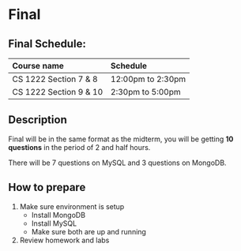 # Final

## Final Schedule:

| Course name | Schedule |
| :-- | :-- |
| CS 1222 Section 7 & 8 | 12:00pm to 2:30pm |
| CS 1222 Section 9 & 10 | 2:30pm to 5:00pm |

## Description

Final will be in the same format as the midterm, you will be getting **10 questions**
in the period of 2 and half hours.

There will be 7 questions on MySQL and 3 questions on MongoDB.

## How to prepare

1. Make sure environment is setup
    * Install MongoDB
    * Install MySQL
    * Make sure both are up and running
2. Review homework and labs